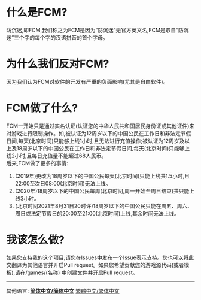 # 什么是FCM?
防沉迷,即FCM,我们称之为FCM是因为“防沉迷”无官方英文名,FCM是取自“防沉迷”三个字的每个字的汉语拼音的首个字母。
# 为什么我们反对FCM?
因为我们认为FCM对软件的开发有严重的负面影响(尤其是自由软件)。
# FCM做了什么?
FCM一开始只是通过实名认证(认证您的中华人民共和国居民身份证或其他证件)来对游戏进行限制操作。如,被认证为12周岁以下的中国公民在工作日和非法定节假日间,每天(北京时间)只能够上线1小时,且无法进行充值操作;被认证为12周岁及以上及18周岁以下的中国公民在工作日和非法定节假日间,每天(北京时间)只能够上线2小时,且每日充值量不能超过68人民币。  
后来,FCM做了更多的事情:
1. (2019年)更改为18周岁以下的中国公民每天(北京时间)只能上线共1.5小时,且22:00至次日08:00(北京时间)无法上线。
2. (2020年)18周岁以下的中国公民每周(北京时间,周一开始至周日结束)共只能上线3小时。
3. (北京时间2021年8月31日20时许)18周岁以下的中国公民只能在周五、周六、周日或法定节假日的20:00至21:00(北京时间)上线,其余时间无法上线。
# 我该怎么做?
如果您支持我的这个项目,请您在Issues中发布一个Issue表示支持。您也可以将此文翻译为其他语言并开启Pull request。如果您希望贡献您的游戏源代码(或者模板),请在/games/(名称) 中创建文件并开启Pull request。

---
其他语言: **[简体中文/简体中文](https://github.com/cheny0y0/fcm-opposition/blob/master/README.md)** [繁體中文/繁体中文](https://github.com/cheny0y0/fcm-opposition/blob/master/README-zh-hant.md)
